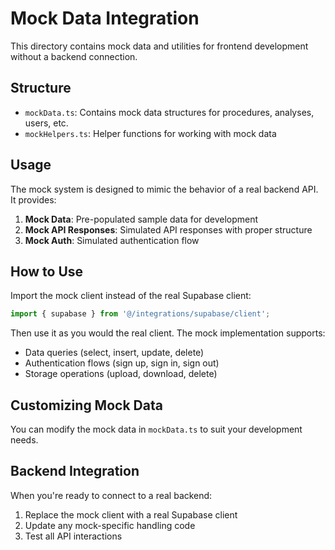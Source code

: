 
# Mock Data Integration

This directory contains mock data and utilities for frontend development without a backend connection.

## Structure

- `mockData.ts`: Contains mock data structures for procedures, analyses, users, etc.
- `mockHelpers.ts`: Helper functions for working with mock data

## Usage

The mock system is designed to mimic the behavior of a real backend API. It provides:

1. **Mock Data**: Pre-populated sample data for development
2. **Mock API Responses**: Simulated API responses with proper structure
3. **Mock Auth**: Simulated authentication flow

## How to Use

Import the mock client instead of the real Supabase client:

```typescript
import { supabase } from '@/integrations/supabase/client';
```

Then use it as you would the real client. The mock implementation supports:

- Data queries (select, insert, update, delete)
- Authentication flows (sign up, sign in, sign out)
- Storage operations (upload, download, delete)

## Customizing Mock Data

You can modify the mock data in `mockData.ts` to suit your development needs.

## Backend Integration

When you're ready to connect to a real backend:

1. Replace the mock client with a real Supabase client
2. Update any mock-specific handling code
3. Test all API interactions
